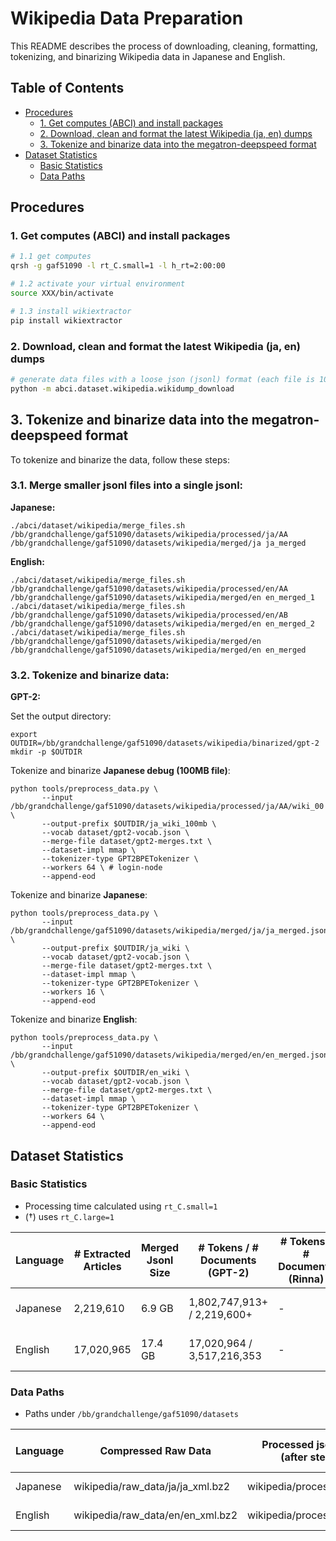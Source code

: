 # Wikipedia Data Preparation

This README describes the process of downloading, cleaning, formatting, tokenizing, and binarizing Wikipedia data in Japanese and English.

## Table of Contents
- [Procedures](#procedures)
  * [1. Get computes (ABCI) and install packages](#1-get-computes-abci-and-install-packages)
  * [2. Download, clean and format the latest Wikipedia (ja, en) dumps](#2-download-clean-and-format-the-latest-wikipedia-ja-en-dumps)
  * [3. Tokenize and binarize data into the megatron-deepspeed format](#3-tokenize-and-binarize-data-into-the-megatron-deepspeed-format)
- [Dataset Statistics](#dataset-statistics)
  * [Basic Statistics](#basic-statistics)
  * [Data Paths](#data-paths)

## Procedures

### 1. Get computes (ABCI) and install packages

```bash
# 1.1 get computes
qrsh -g gaf51090 -l rt_C.small=1 -l h_rt=2:00:00 

# 1.2 activate your virtual environment
source XXX/bin/activate

# 1.3 install wikiextractor
pip install wikiextractor
```

### 2. Download, clean and format the latest Wikipedia (ja, en) dumps

```bash
# generate data files with a loose json (jsonl) format (each file is 100MB)
python -m abci.dataset.wikipedia.wikidump_download
```

## 3. Tokenize and binarize data into the megatron-deepspeed format

To tokenize and binarize the data, follow these steps:

### 3.1. Merge smaller jsonl files into a single jsonl:

   **Japanese:**

   ```
   ./abci/dataset/wikipedia/merge_files.sh /bb/grandchallenge/gaf51090/datasets/wikipedia/processed/ja/AA /bb/grandchallenge/gaf51090/datasets/wikipedia/merged/ja ja_merged
   ```

   **English:**

   ```
   ./abci/dataset/wikipedia/merge_files.sh /bb/grandchallenge/gaf51090/datasets/wikipedia/processed/en/AA /bb/grandchallenge/gaf51090/datasets/wikipedia/merged/en en_merged_1
   ./abci/dataset/wikipedia/merge_files.sh /bb/grandchallenge/gaf51090/datasets/wikipedia/processed/en/AB /bb/grandchallenge/gaf51090/datasets/wikipedia/merged/en en_merged_2
   ./abci/dataset/wikipedia/merge_files.sh /bb/grandchallenge/gaf51090/datasets/wikipedia/merged/en /bb/grandchallenge/gaf51090/datasets/wikipedia/merged/en en_merged

   ```

### 3.2. Tokenize and binarize data:

   **GPT-2:**

   Set the output directory:

   ```
   export OUTDIR=/bb/grandchallenge/gaf51090/datasets/wikipedia/binarized/gpt-2
   mkdir -p $OUTDIR
   ```

   Tokenize and binarize **Japanese debug (100MB file)**:

   ```
   python tools/preprocess_data.py \
          --input /bb/grandchallenge/gaf51090/datasets/wikipedia/processed/ja/AA/wiki_00 \
          --output-prefix $OUTDIR/ja_wiki_100mb \
          --vocab dataset/gpt2-vocab.json \
          --merge-file dataset/gpt2-merges.txt \
          --dataset-impl mmap \
          --tokenizer-type GPT2BPETokenizer \
          --workers 64 \ # login-node
          --append-eod
   ```

   Tokenize and binarize **Japanese**:

   ```
   python tools/preprocess_data.py \
          --input /bb/grandchallenge/gaf51090/datasets/wikipedia/merged/ja/ja_merged.json \
          --output-prefix $OUTDIR/ja_wiki \
          --vocab dataset/gpt2-vocab.json \
          --merge-file dataset/gpt2-merges.txt \
          --dataset-impl mmap \
          --tokenizer-type GPT2BPETokenizer \
          --workers 16 \
          --append-eod
   ```

   Tokenize and binarize **English**:

   ```
   python tools/preprocess_data.py \
          --input /bb/grandchallenge/gaf51090/datasets/wikipedia/merged/en/en_merged.json \
          --output-prefix $OUTDIR/en_wiki \
          --vocab dataset/gpt2-vocab.json \
          --merge-file dataset/gpt2-merges.txt \
          --dataset-impl mmap \
          --tokenizer-type GPT2BPETokenizer \
          --workers 64 \
          --append-eod
   ```

## Dataset Statistics

### Basic Statistics

- Processing time calculated using `rt_C.small=1`
- (†) uses `rt_C.large=1`


| Language | # Extracted Articles | Merged Jsonl Size |  # Tokens / # Documents (GPT-2) | # Tokens / # Documents (Rinna) | Processing Times (2/3.1/3.2) |
| -------- | -------------------- | ----------------- | --------------- | --------------- | ----------------------------- |
| Japanese | 2,219,610            | 6.9 GB            | 1,802,747,913+ / 2,219,600+       | -               | 38 mins / 1 <mins / 70<? mins |
| English  | 17,020,965           | 17.4 GB           | 17,020,964 / 3,517,216,353        | -               | 208 mins / 1 <mins     / 15† mins   |

### Data Paths

- Paths under `/bb/grandchallenge/gaf51090/datasets`

| Language | Compressed Raw Data       | Processed jsonl files (after step 2) | Merged jsonl (after step 3.1) | Binarized Data (GPT-2) | Binarized Data (Rinna) |
| -------- | ------------------------- | ------------------------------------- | --------------------------- | --------------------- | --------------------- |
| Japanese | wikipedia/raw_data/ja/ja_xml.bz2 | wikipedia/processed/ja/AA            | wikipedia/merged/ja/ja_merged.json   | wikipedia/binarized/gpt-2/ja_wiki | -                     |
| English  | wikipedia/raw_data/en/en_xml.bz2 | wikipedia/processed/en/AA            | wikipedia/merged/en/en_merged.json                           | wikipedia/binarized/gpt-2/en_wiki | -                     |
